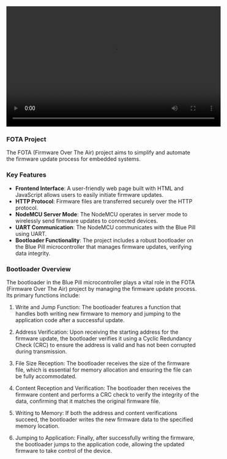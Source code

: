 <div align="center">
<video width="560" height="315" src="https://github.com/user-attachments/assets/ce49503c-a856-4fdd-b692-5c172e4f9551"></video>  
</div>

### FOTA Project 
The FOTA (Firmware Over The Air) project aims to simplify and automate the firmware update process for embedded systems. 

### Key Features
- **Frontend Interface**: A user-friendly web page built with HTML and JavaScript allows users to easily initiate firmware updates.
- **HTTP Protocol**: Firmware files are transferred securely over the HTTP protocol.
- **NodeMCU Server Mode**: The NodeMCU operates in server mode to wirelessly send firmware updates to connected devices.
- **UART Communication**: The NodeMCU communicates with the Blue Pill using UART.
- **Bootloader Functionality**: The project includes a robust bootloader on the Blue Pill microcontroller that  manages firmware updates, verifying data integrity.


### Bootloader Overview
The bootloader in the Blue Pill microcontroller plays a vital role in the FOTA (Firmware Over The Air) project by managing the firmware update process. Its primary functions include:

1. Write and Jump Function: The bootloader features a function that handles both writing new firmware to memory and jumping to the application code after a successful update.

2. Address Verification: Upon receiving the starting address for the firmware update, the bootloader verifies it using a Cyclic Redundancy Check (CRC) to ensure the address is valid and has not been corrupted during transmission.

3. File Size Reception: The bootloader receives the size of the firmware file, which is essential for memory allocation and ensuring the file can be fully accommodated.

4. Content Reception and Verification: The bootloader then receives the firmware content and performs a CRC check to verify the integrity of the data, confirming that it matches the original firmware file.

5. Writing to Memory: If both the address and content verifications succeed, the bootloader writes the new firmware data to the specified memory location.

6. Jumping to Application: Finally, after successfully writing the firmware, the bootloader jumps to the application code, allowing the updated firmware to take control of the device.
